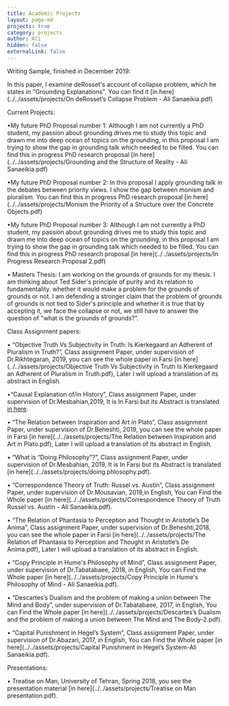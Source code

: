 ```yaml
---
title: Academic Projects
layout: page-md
projects: true
category: projects
author: Ali
hidden: false
externalLink: false
---
```


Writing Sample, finished in December 2019:

In this paper, I examine deRosset's account of collapse problem, which he states in "Grounding Explanations". You can find it [in here](../../assets/projects/On deRosset’s Collapse Problem - Ali Sanaeikia.pdf) 




Current Projects:

•My future PhD Proposal number 1: Although I am not currently a PhD student, my passion about grounding drives me to study this topic and drawn me into deep ocean of topics on the grounding, in this proposal I am trying to show the gap in grounding talk which needed to be filled. You can find this in progress PhD research proposal [in here](../../assets/projects/Grounding and the Structure of Reality - Ali Sanaeikia.pdf)  

•My future PhD Proposal number 2: In this proposal I apply grounding talk in the debates between priority views. I show the gap between monism and pluralism. You can find this in progress PhD research proposal [in here](../../assets/projects/Monism the Priority of a Structure over the Concrete Objects.pdf)  

•My future PhD Proposal number 3: Although I am not currently a PhD student, my passion about grounding drives me to study this topic and drawn me into deep ocean of topics on the grounding, in this proposal I am trying to show the gap in grounding talk which needed to be filled. You can find this in progress PhD research proposal [in here](../../assets/projects/In Progress Research Proposal 2.pdf)  

•	Masters Thesis: I am working on the grounds of grounds for my thesis. I am thinking about Ted Sider's principle of purity and its relation to fundamentality. whether it would make a problem for the grounds of grounds or not. I am defending a stronger claim that the problem of grounds of grounds is not tied to Sider's principle and whether it is true that by accepting it, we face the collapse or not, we still have to answer the question of "what is the grounds of grounds?".


Class Assignment papers:

•	“Objective Truth Vs Subjectivity in Truth: Is Kierkegaard an Adherent of Pluralism in Truth?”, Class assignment Paper, under supervision of Dr.Rikhtegaran, 2019, you can see the whole paper in Farsi [in here](../../assets/projects/Objective Truth Vs Subjectivity in Truth Is Kierkegaard an Adherent of Pluralism in Truth.pdf), Later I will upload a translation of its abstract in English.

•“Causal Explanation of/in History”, Class assignment Paper, under supervision of Dr.Mesbahian,2019, It is In Farsi but its Abstract is translated [in here](../../assets/projects/causation.pdf).

•	“The Relation between Inspiration and Art in Plato”, Class assignment Paper, under supervision of Dr.Beheshti, 2019, you can see the whole paper in Farsi [in here](../../assets/projects/The Relation between Inspiration and Art in Plato.pdf), Later I will upload a translation of its abstract in English.

•	“What is “Doing Philosophy”?”, Class assignment Paper, under supervision of Dr.Mesbahian, 2019, It is In Farsi but its Abstract is translated [in here](../../assets/projects/doing phlosophy.pdf).

•	“Correspondence Theory of Truth: Russel vs. Austin”, Class assignment Paper, under supervision of Dr.Mousavian, 2019,in English, You can Find the Whole paper [in here](../../assets/projects/Correspondence Theory of Truth Russel vs. Austin - Ali Sanaeikia.pdf).

•	“The Relation of Phantasia to Perception and Thought in Aristotle’s De Anima”, Class assignment Paper, under supervision of Dr.Beheshti,2018,  you can see the whole paper in Farsi [in here](../../assets/projects/The Relation of Phantasia to Perception and Thought in Aristotle’s De Anima.pdf), Later I will upload a translation of its abstract in English.


•	“Copy Principle in Hume's Philosophy of Mind”, Class assignment Paper, under supervision of Dr.Tabatabaee, 2018, in English, You can Find the Whole paper [in here](../../assets/projects/Copy Principle in Hume's Philosophy of Mind - Ali Sanaeikia.pdf).

•	“Descartes’s Dualism and the problem of making a union between The Mind and Body”, under supervision of Dr.Tabatabaee, 2017, in English, You can Find the Whole paper [in here](../../assets/projects/Descartes’s Dualism and the problem of making a union between The Mind and The Body-2.pdf).

•	“Capital Punishment in Hegel’s System”, Class assignment Paper, under supervision of Dr.Abazari, 2017, in English, You can Find the Whole paper [in here](../../assets/projects/Capital Punishment in Hegel’s System-Ali Sanaeikia.pdf).







Presentations:

•	Treatise on Man, University of Tehran, Spring 2018, you see the presentation material [in here](../../assets/projects/Treatise on Man presentation.pdf).

